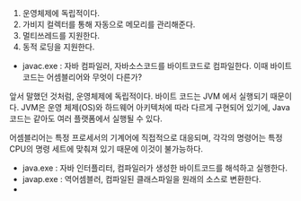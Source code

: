 1. 운영체제에 독립적이다.
2. 가비지 컬렉터를 통해 자동으로 메모리를 관리해준다.
3. 멀티쓰레드를 지원한다.
4. 동적 로딩을 지원한다.

- javac.exe : 자바 컴파일러, 자바소스코드를 바이트코드로 컴파일한다.
이때 바이트코드는 어셈블리어와 무엇이 다른가? 

앞서 말했던 것처럼, 운영체제에 독립적이다. 바이트 코드는 JVM 에서 실행되기 때문이다.
JVM은 운영 체제(OS)와 하드웨어 아키텍처에 따라 다르게 구현되어 있기에, Java 코드는 같아도 
여러 플랫폼에서 실행될 수 있다.

어셈블리어는 특정 프로세서의 기계어에 직접적으로 대응되며, 각각의 명령어는 특정 CPU의 명령 세트에 맞춰져 있기 때문에 이것이 불가능하다.


- java.exe  : 자바 인터플리터, 컴파일러가 생성한 바이트코드를 해석하고 실행한다.
- javap.exe : 역어셈블러, 컴파일된 클래스파일을 원래의 소스로 변환한다.
- 

